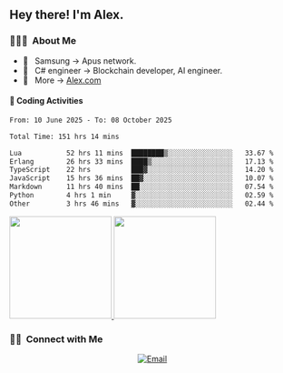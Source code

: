 

<h2> Hey there! I'm Alex.</h2>

<h3> 👨🏻‍💻 &nbsp;About Me </h3>

- 🤔 &nbsp; Samsung -> Apus network.
- 🌱 &nbsp; C# engineer -> Blockchain developer, AI engineer.
- 🔗 &nbsp; More -> [Alex.com](https://alex-yang.netlify.app/)




#### 🔨 Coding Activities



<!--START_SECTION:waka-->

```txt
From: 10 June 2025 - To: 08 October 2025

Total Time: 151 hrs 14 mins

Lua           52 hrs 11 mins  ████████▒░░░░░░░░░░░░░░░░   33.67 %
Erlang        26 hrs 33 mins  ████▒░░░░░░░░░░░░░░░░░░░░   17.13 %
TypeScript    22 hrs          ███▓░░░░░░░░░░░░░░░░░░░░░   14.20 %
JavaScript    15 hrs 36 mins  ██▓░░░░░░░░░░░░░░░░░░░░░░   10.07 %
Markdown      11 hrs 40 mins  ██░░░░░░░░░░░░░░░░░░░░░░░   07.54 %
Python        4 hrs 1 min     ▓░░░░░░░░░░░░░░░░░░░░░░░░   02.59 %
Other         3 hrs 46 mins   ▓░░░░░░░░░░░░░░░░░░░░░░░░   02.44 %
```

<!--END_SECTION:waka-->
<a href="https://github.com/Alex-wuhu">
  <img height="180em" src="https://github-readme-stats.vercel.app/api?username=Alex-wuhu&theme=buefy&show_icons=true" />
  <img height="180em" src="https://github-readme-stats.vercel.app/api/top-langs/?username=Alex-wuhu&theme=buefy&layout=compact" />
</a>


<h3> 🤝🏻 &nbsp;Connect with Me </h3>

<p align="center">
<a href="yanglongwei06@gmail.com"><img alt="Email" src="https://img.shields.io/badge/Email-yanglongwei06@gmail.com-blue?style=flat-square&logo=gmail"></a>
</p>
